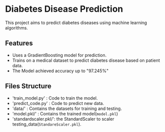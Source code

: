 # Diabetes Disease Prediction

This project aims to predict diabetes diseases using machine learning algorithms.

## Features
- Uses a GradientBoosting model for prediction.
- Trains on a medical dataset to predict diabetes disease based on patient data.
- The Model achieved accuracy up to "97.245%"

## Files Structure
- 'train_model.py'     : Code to train the model.
- 'predict_code.py'    : Code to predict new data.
- 'data/'              : Contains the datasets for training and testing.
- 'model.pkl/'         : Contains the trained model(`model.pkl`) 
- 'standardscaler.pkl/': the StandardScaler to scaler testing_data(`StandareScaler.pkl`).